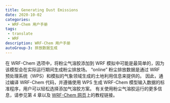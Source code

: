 ```yaml
---
title: Generating Dust Emissions
date: 2020-10-02
categories:
 - WRF-Chem 用户手册
tags:
 - translate
 - WRF
description: WRF-Chem 用户手册
autoGroup-3: 排放数据生成
---
```


在 WRF-Chem 选项中，将粉尘气溶胶添加到 WRF 模拟中可能是最简单的，因为该模型会在实际运行期间生成粉尘排放场。
“online” 粉尘排放数据是通过 WRF 预处理系统（WPS）和模拟的气象领域生成的土地利用信息来提供的。
因此，通过编译 WRF-Chem 代码，并遵循使用 WPS 生成 WRF-Chem 模型输入数据的标准程序，用户可以轻松选择添加气溶胶方案。
有关使用粉尘气溶胶运行的更多信息，请参见第 4 章以及 [WRF-Chem 网页](https://ruc.noaa.gov/wrf/wrf-chem/)上的教程链接。